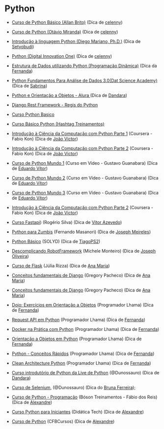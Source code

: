 # Python

- [Curso de Python Básico (Allan Brito)](https://eadallanbrito.com/curso/python-basico/) (Dica de [celenny](https://github.com/celenny))

- [Curso de Python (Otávio Miranda)](https://www.youtube.com/playlist?list=PLbIBj8vQhvm0ayQsrhEf-7-8JAj-MwmPr) (Dica de [celenny](https://github.com/celenny))

- [Introdução à linguagem Python (Diego Mariano, Ph.D.)](https://www.udemy.com/course/intro_python/) (Dica de [Setyobudi](https://github.com/Setyobudi))

- [Python (Digital Innovation One)](https://web.dio.me/browse?editorial=a357ccd1-fd65-4285-a2ce-867dba984cfa&page=1) (Dica de [celenny](https://github.com/celenny))

- [Estrutura de Dados utilizando Python (Programação Dinâmica)](https://www.youtube.com/playlist?list=PL5TJqBvpXQv5Bb71AE5Cd_kB5rNsfU4Cp) (Dica da [Fernanda](https://github.com/Fernanda-Dantas))

- [Python Fundamentos Para Análise de Dados 3.0(Dat Science Academy)](https://www.datascienceacademy.com.br/course/python-fundamentos) (Dica de [Sabrina](https://github.com/sanaderer))

- [Python e Orientação a Objetos - Alura ](https://www.alura.com.br/apostila-python-orientacao-a-objetos) (Dica de [Dandara](https://github.com/dandaramcsousa))

- [Django Rest Framework - Regis do Python ](https://www.youtube.com/watch?v=UOW0CaFayFo&list=PLsGCdfxkV9uqTkbg5AXyqA1McFQayUr2j)

- [Curso Python Basico](https://solyd.com.br/treinamentos/python-basico/)

- [Curso Básico Python (Hashtag Treinamentos)](https://pages.hashtagtreinamentos.com/inscricao-curso-basico-python-basegoogle?origemurl=136706830445&gclid=Cj0KCQjw48OaBhDWARIsAMd966A8SqLUGrYyNRRlTbeLv3XGUTMRz3CSvQV7WhEjwwUWucoZsx22iqEaAmqxEALw_wcB)

- [Introdução à Ciência da Computação com Python Parte 1](https://pt.coursera.org/learn/ciencia-computacao-python-conceitos) (Coursera - Fabio Kon) (Dica de [João Victor](https://github.com/jvvoliveira))

- [Introdução à Ciência da Computação com Python Parte 2](https://pt.coursera.org/learn/ciencia-computacao-python-conceitos-2) (Coursera - Fabio Kon) (Dica de [João Victor](https://github.com/jvvoliveira))

- [Curso de Python Mundo 1](https://www.youtube.com/playlist?list=PLHz_AreHm4dlKP6QQCekuIPky1CiwmdI6) (Curso em Vídeo - Gustavo Guanabara) (Dica de [Eduardo Vítor](https://github.com/eduardovitor))

- [Curso de Python Mundo 2](https://www.youtube.com/playlist?list=PLHz_AreHm4dk_nZHmxxf_J0WRAqy5Czye) (Curso em Vídeo - Gustavo Guanabara) (Dica de [Eduardo Vítor](https://github.com/eduardovitor))

- [Curso de Python Mundo 3](https://www.youtube.com/playlist?list=PLHz_AreHm4dksnH2jVTIVNviIMBVYyFnH) (Curso em Vídeo - Gustavo Guanabara) (Dica de [Eduardo Vítor](https://github.com/eduardovitor))

- [Introdução à Ciência da Computação com Python Parte 2](https://pt.coursera.org/learn/ciencia-computacao-python-conceitos-2) (Coursera - Fabio Kon) (Dica de [João Victor](https://github.com/jvvoliveira))

- [Curso Fastapi](https://www.youtube.com/watch?v=Hx6w7JXYHbY&list=PLuhCJtW2i-wKK9HjfYJI4RIcd9AMIi88k)) (Rogério Silva) (Dica de [Vitor Azevedo](https://github.com/vitorAzevedo09))

- [Python para Zumbis](https://www.youtube.com/c/PythonparaZumbis/playlists) (Fernando Masanori) (Dica de [Joseph Meireles](https://github.com/meirelesTech))

- [Python Básico](https://solyd.com.br/treinamentos/python-basico/) (SOLYD) (Dica de [TiagoPS2](https://github.com/TiagoPS2))

- [Descomplicando RobotFramework](https://medium.com/rchlo-midway-tech/descomplicando-a-automatiza%C3%A7%C3%A3o-de-testes-com-robot-framework-af793f590ef1) (Michele Monteiro) (Dica de [Joseph Oliveira](https://github.com/meirelesTech))

- [Curso de Flask](https://www.youtube.com/watch?v=r40pC9kyoj0&list=PL3BqW_m3m6a05ALSBW02qDXmfDKIip2KX) (Júlia Rizza) (Dica de [Ana Maria](https://github.com/anamariagds))

- [Conceitos fundamentais de Django](https://www.udemy.com/course/django-20-aprendendo-os-conceitos-fundamentais/) (Gregory Pacheco) (Dica de [Ana Maria](https://github.com/anamariagds))

- [Conceitos fundamentais de Django](https://www.udemy.com/course/django-20-aprendendo-os-conceitos-fundamentais/) (Gregory Pacheco) (Dica de [Ana Maria](https://github.com/anamariagds))

- [Dojo: Exercícios em Orientação a Objetos](https://www.youtube.com/playlist?list=PLAgbpJQADBGKGbD5H9HjTxaaLHJVekAtE) (Programador Lhama) (Dica de [Fernanda](https://github.com/Fernanda-Dantas))

- [Request API em Python](https://www.youtube.com/playlist?list=PLAgbpJQADBGLG_ap3sbYefUp8HsiTt6Kf) (Programador Lhama) (Dica de [Fernanda](https://github.com/Fernanda-Dantas))

- [Docker na Prática com Python](https://www.youtube.com/playlist?list=PLAgbpJQADBGIDbMSopaqFnGm7GJnwru0-) (Programador Lhama) (Dica de [Fernanda](https://github.com/Fernanda-Dantas))

- [Orientação a Objetos em Python](https://www.youtube.com/playlist?list=PLAgbpJQADBGLo24x_xBwGtTDO-bjwrFb_) (Programador Lhama) (Dica de [Fernanda](https://github.com/Fernanda-Dantas))

- [Python - Conceitos Rápidos](https://www.youtube.com/playlist?list=PLAgbpJQADBGK-FaAZBvbAnqALbwcpR4Xu) (Programador Lhama) (Dica de [Fernanda](https://github.com/Fernanda-Dantas))

- [Clean Architecture Python](https://www.youtube.com/playlist?list=PLAgbpJQADBGJmTxeRZKWvdJAoJj8_x3si) (Programador Lhama) (Dica de [Fernanda](https://github.com/Fernanda-Dantas))

- [Curso introdutório de Python da Live de Python](https://youtu.be/yTQDbqmv8Ho) (@Dunossauro) (Dica de [Dandara](https://github.com/dandaramcsousa))

- [Curso de Selenium](https://www.youtube.com/watch?v=PHHXksljGNA&list=PLOQgLBuj2-3LqnMYKZZgzeC7CKCPF375B), (@Dunossauro) (Dica do [Bruna Ferreira](https://github.com/bugelseif));

- [Curso de Python - Programação](https://www.youtube.com/watch?v=wpqkZJ10Gmo&list=PLucm8g_ezqNrrtduPx7s4BM8phepMn9I2) (Bóson Treinamentos - Fábio dos Reis) (Dica de [Alexandre](https://github.com/Alexandre-S-bits))

- [Curso Python para Iniciantes](https://www.youtube.com/watch?v=bHn91RxiTjY&list=PLyqOvdQmGdTSEPnO0DKgHlkXb8x3cyglD) (Didática Tech) (Dica de [Alexandre](https://github.com/Alexandre-S-bits))

- [Curso de Python](https://www.youtube.com/watch?v=Ay-MakuSg08&list=PLx4x_zx8csUhuVgWfy7keQQAy7t1J35TR) (CFBCursos) (Dica de [Alexandre](https://github.com/Alexandre-S-bits))
